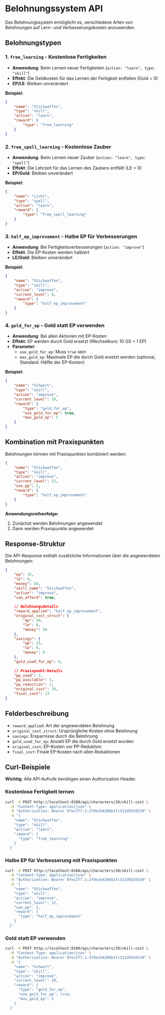 # Belohnungssystem API

Das Belohnungssystem ermöglicht es, verschiedene Arten von Belohnungen auf Lern- und Verbesserungskosten anzuwenden.

## Belohnungstypen

### 1. `free_learning` - Kostenlose Fertigkeiten
- **Anwendung**: Beim Lernen neuer Fertigkeiten (`action: "learn", type: "skill"`)
- **Effekt**: Die Geldkosten für das Lernen der Fertigkeit entfallen (Gold = 0)
- **EP/LE**: Bleiben unverändert

**Beispiel:**
```json
{
    "name": "Stichwaffen",
    "type": "skill",
    "action": "learn",
    "reward": {
        "type": "free_learning"
    }
}
```

### 2. `free_spell_learning` - Kostenlose Zauber
- **Anwendung**: Beim Lernen neuer Zauber (`action: "learn", type: "spell"`)
- **Effekt**: Die Lehrzeit für das Lernen des Zaubers entfällt (LE = 0)
- **EP/Gold**: Bleiben unverändert

**Beispiel:**
```json
{
    "name": "Licht",
    "type": "spell", 
    "action": "learn",
    "reward": {
        "type": "free_spell_learning"
    }
}
```

### 3. `half_ep_improvement` - Halbe EP für Verbesserungen
- **Anwendung**: Bei Fertigkeitsverbesserungen (`action: "improve"`)
- **Effekt**: Die EP-Kosten werden halbiert
- **LE/Gold**: Bleiben unverändert

**Beispiel:**
```json
{
    "name": "Stichwaffen",
    "type": "skill",
    "action": "improve",
    "current_level": 8,
    "reward": {
        "type": "half_ep_improvement"
    }
}
```

### 4. `gold_for_ep` - Gold statt EP verwenden
- **Anwendung**: Bei allen Aktionen mit EP-Kosten
- **Effekt**: EP werden durch Gold ersetzt (Wechselkurs: 10 GS = 1 EP)
- **Parameter**: 
  - `use_gold_for_ep`: Muss `true` sein
  - `max_gold_ep`: Maximale EP die durch Gold ersetzt werden (optional, Standard: Hälfte der EP-Kosten)

**Beispiel:**
```json
{
    "name": "Schwert",
    "type": "skill",
    "action": "improve",
    "current_level": 10,
    "reward": {
        "type": "gold_for_ep",
        "use_gold_for_ep": true,
        "max_gold_ep": 5
    }
}
```

## Kombination mit Praxispunkten

Belohnungen können mit Praxispunkten kombiniert werden:

```json
{
    "name": "Stichwaffen",
    "type": "skill",
    "action": "improve",
    "current_level": 12,
    "use_pp": 2,
    "reward": {
        "type": "half_ep_improvement"
    }
}
```

**Anwendungsreihenfolge:**
1. Zunächst werden Belohnungen angewendet
2. Dann werden Praxispunkte angewendet

## Response-Struktur

Die API-Response enthält zusätzliche Informationen über die angewendeten Belohnungen:

```json
{
    "ep": 15,
    "le": 0,
    "money": 50,
    "skill_name": "Stichwaffen",
    "action": "improve",
    "can_afford": true,
    
    // Belohnungsdetails
    "reward_applied": "half_ep_improvement",
    "original_cost_struct": {
        "ep": 30,
        "le": 0,
        "money": 50
    },
    "savings": {
        "ep": 15,
        "le": 0,
        "money": 0
    },
    "gold_used_for_ep": 0,
    
    // Praxispunkt-Details
    "pp_used": 2,
    "pp_available": 5,
    "pp_reduction": 2,
    "original_cost": 30,
    "final_cost": 13
}
```

## Felderbeschreibung

- `reward_applied`: Art der angewendeten Belohnung
- `original_cost_struct`: Ursprüngliche Kosten ohne Belohnung
- `savings`: Ersparnisse durch die Belohnung
- `gold_used_for_ep`: Anzahl EP die durch Gold ersetzt wurden
- `original_cost`: EP-Kosten vor PP-Reduktion
- `final_cost`: Finale EP-Kosten nach allen Reduktionen

## Curl-Beispiele

**Wichtig**: Alle API-Aufrufe benötigen einen Authorization Header.

### Kostenlose Fertigkeit lernen
```bash
curl -X POST http://localhost:8180/api/characters/20/skill-cost \
  -H "Content-Type: application/json" \
  -H "Authorization: Bearer 0fec2f7.1:2f9ecb4206b1fc311d91b5530" \
  -d '{
    "name": "Stichwaffen",
    "type": "skill",
    "action": "learn",
    "reward": {
      "type": "free_learning"
    }
  }'
```

### Halbe EP für Verbesserung mit Praxispunkten
```bash
curl -X POST http://localhost:8180/api/characters/20/skill-cost \
  -H "Content-Type: application/json" \
  -H "Authorization: Bearer 0fec2f7.1:2f9ecb4206b1fc311d91b5530" \
  -d '{
    "name": "Stichwaffen",
    "type": "skill",
    "action": "improve",
    "current_level": 12,
    "use_pp": 2,
    "reward": {
      "type": "half_ep_improvement"
    }
  }'
```

### Gold statt EP verwenden
```bash
curl -X POST http://localhost:8180/api/characters/20/skill-cost \
  -H "Content-Type: application/json" \
  -H "Authorization: Bearer 0fec2f7.1:2f9ecb4206b1fc311d91b5530" \
  -d '{
    "name": "Schwert",
    "type": "skill",
    "action": "improve",
    "current_level": 10,
    "reward": {
      "type": "gold_for_ep",
      "use_gold_for_ep": true,
      "max_gold_ep": 5
    }
  }'
```
